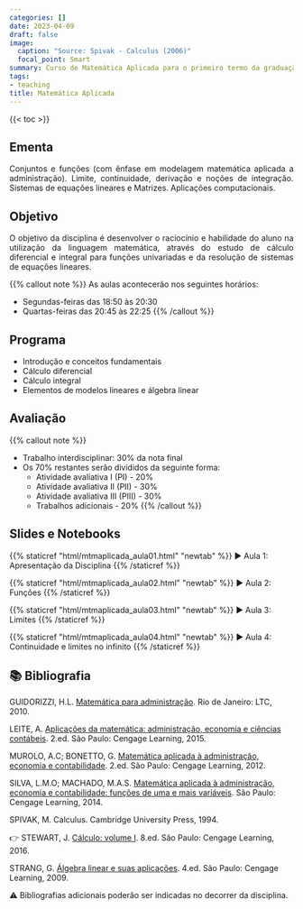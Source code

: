 ```yaml
---
categories: []
date: 2023-04-09
draft: false
image:
  caption: "Source: Spivak - Calculus (2006)"
  focal_point: Smart
summary: Curso de Matemática Aplicada para o primeiro termo da graduação de Administração Empresarial - UDESC.
tags:
- teaching
title: Matemática Aplicada
---
```


{{< toc >}}

## Ementa

<p align="justify">Conjuntos e funções (com ênfase em modelagem matemática aplicada a administração). Limite, continuidade, derivação e noções de integração. Sistemas de equações lineares e Matrizes. Aplicações computacionais.</p>

## Objetivo

<p align="justify">O objetivo da disciplina é desenvolver o raciocínio e habilidade do aluno na utilização da linguagem matemática, através do estudo de cálculo diferencial e integral para funções univariadas e da resolução de sistemas de equações lineares.</p>

{{% callout note %}}
As aulas acontecerão nos seguintes horários:
- Segundas-feiras das 18:50 às 20:30
- Quartas-feiras das 20:45 às 22:25
{{% /callout %}}

## Programa

- Introdução e conceitos fundamentais
- Cálculo diferencial
- Cálculo integral
- Elementos de modelos lineares e álgebra linear

## Avaliação

{{% callout note %}}
- Trabalho interdisciplinar: 30% da nota final
- Os 70% restantes serão divididos da seguinte forma:
    - Atividade avaliativa I (PI) - 20%
    - Atividade avaliativa II (PII) - 30%
    - Atividade avaliativa III (PIII) - 30%
    - Trabalhos adicionais - 20%
{{% /callout %}}

## Slides e Notebooks

{{% staticref "html/mtmaplicada_aula01.html" "newtab" %}} ▶️ Aula 1: Apresentação da Disciplina {{% /staticref %}}

{{% staticref "html/mtmaplicada_aula02.html" "newtab" %}} ▶️ Aula 2: Funções {{% /staticref %}}

{{% staticref "html/mtmaplicada_aula03.html" "newtab" %}} ▶️ Aula 3: Limites {{% /staticref %}}

{{% staticref "html/mtmaplicada_aula04.html" "newtab" %}} ▶️ Aula 4: Continuidade e limites no infinito {{% /staticref %}}

## 📚 Bibliografia

GUIDORIZZI, H.L. [Matemática para administração](https://app.minhabiblioteca.com.br/reader/books/978-85-216-2778-4). Rio de Janeiro: LTC, 2010.

LEITE, A. [Aplicações da matemática: administração, economia e ciências contábeis](https://app.minhabiblioteca.com.br/reader/books/9788522122707). 2.ed. São Paulo: Cengage Learning, 2015.

MUROLO, A.C; BONETTO, G. [Matemática aplicada à administração, economia e contabilidade](https://app.minhabiblioteca.com.br/reader/books/9788522113392). 2.ed. São Paulo: Cengage Learning, 2012.

SILVA, L.M.O; MACHADO, M.A.S. [Matemática aplicada à administração, economia e contabilidade: funções de uma e mais variáveis](https://app.minhabiblioteca.com.br/reader/books/9788522126576). São Paulo: Cengage Learning, 2014.

SPIVAK, M. Calculus. Cambridge University Press, 1994.

👉 STEWART, J. [Cálculo: volume I](https://app.minhabiblioteca.com.br/reader/books/9788522126859). 8.ed. São Paulo: Cengage Learning, 2016.

STRANG, G. [Álgebra linear e suas aplicações](https://app.minhabiblioteca.com.br/reader/books/9788522118021). 4.ed. São Paulo: Cengage Learning, 2009.

⚠️ Bibliografias adicionais poderão ser indicadas no decorrer da disciplina.
